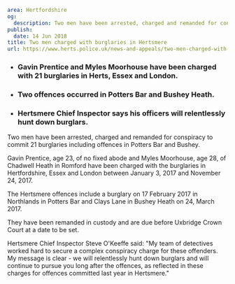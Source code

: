 ```yaml
area: Hertfordshire
og:
  description: Two men have been arrested, charged and remanded for conspiracy to commit 21 burglaries including offences in Potters Bar and Bushey.
publish:
  date: 14 Jun 2018
title: Two men charged with burglaries in Hertsmere
url: https://www.herts.police.uk/news-and-appeals/two-men-charged-with-burglaries-in-hertsmere-0363
```

* ### Gavin Prentice and Myles Moorhouse have been charged with 21 burglaries in Herts, Essex and London.

 * ### Two offences occurred in Potters Bar and Bushey Heath.

 * ### Hertsmere Chief Inspector says his officers will relentlessly hunt down burglars.

Two men have been arrested, charged and remanded for conspiracy to commit 21 burglaries including offences in Potters Bar and Bushey.

Gavin Prentice, age 23, of no fixed abode and Myles Moorhouse, age 28, of Chadwell Heath in Romford have been charged with the burglaries in Hertfordshire, Essex and London between January 3, 2017 and November 24, 2017.

The Hertsmere offences include a burglary on 17 February 2017 in Northlands in Potters Bar and Clays Lane in Bushey Heath on 24, March 2017.

They have been remanded in custody and are due before Uxbridge Crown Court at a date to be set.

Hertsmere Chief Inspector Steve O'Keeffe said: "My team of detectives worked hard to secure a complex conspiracy charge for these offenders. My message is clear - we will relentlessly hunt down burglars and will continue to pursue you long after the offences, as reflected in these charges for offences committed last year in Hertsmere."
